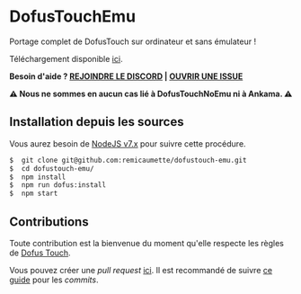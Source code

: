 # DofusTouchEmu 

Portage complet de DofusTouch sur ordinateur et sans émulateur !

Téléchargement disponible [ici](https://github.com/remicaumette/dofustouch-emu/releases).

**Besoin d'aide ? [REJOINDRE LE DISCORD](https://discord.gg/GCxBPPZ) | [OUVRIR UNE ISSUE](https://github.com/remicaumette/dofustouch-emu/issues/new)**

**:warning: Nous ne sommes en aucun cas lié à DofusTouchNoEmu ni à Ankama. :warning:**

## Installation depuis les sources

Vous aurez besoin de [NodeJS v7.x](https://nodejs.org/en/download/current/) pour suivre cette procédure.

```sh
$  git clone git@github.com:remicaumette/dofustouch-emu.git
$  cd dofustouch-emu/
$  npm install
$  npm run dofus:install
$  npm start
```

## Contributions

Toute contribution est la bienvenue du moment qu'elle respecte les règles de [Dofus Touch](http://www.dofus-touch.com/).

Vous pouvez créer une _pull request_ [ici](https://github.com/remicaumette/dofustouch-emu/pulls). Il est recommandé de suivre [ce guide](https://github.com/dannyfritz/commit-message-emoji) pour les _commits_.
